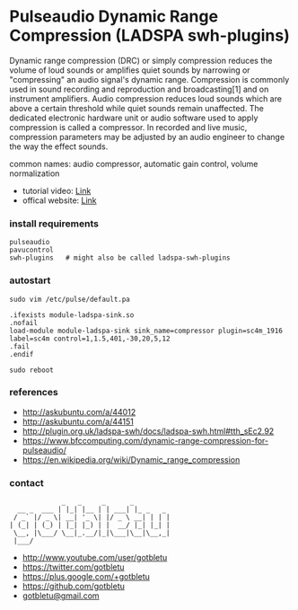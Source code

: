 # Pulseaudio Dynamic Range Compression (LADSPA swh-plugins)
Dynamic range compression (DRC) or simply compression reduces the volume of loud sounds or amplifies quiet sounds by narrowing or "compressing" an audio signal's dynamic range. Compression is commonly used in sound recording and reproduction and broadcasting[1] and on instrument amplifiers.
Audio compression reduces loud sounds which are above a certain threshold while quiet sounds remain unaffected. The dedicated electronic hardware unit or audio software used to apply compression is called a compressor. In recorded and live music, compression parameters may be adjusted by an audio engineer to change the way the effect sounds.

common names: audio compressor, automatic gain control, volume normalization

* tutorial video: [Link](https://www.youtube.com/watch?v=NXE-kSrhk_w)
* offical website: [Link](http://plugin.org.uk/)

### install requirements
    pulseaudio
    pavucontrol
    swh-plugins   # might also be called ladspa-swh-plugins

### autostart
    sudo vim /etc/pulse/default.pa
    
    .ifexists module-ladspa-sink.so
    .nofail
    load-module module-ladspa-sink sink_name=compressor plugin=sc4m_1916 label=sc4m control=1,1.5,401,-30,20,5,12
    .fail
    .endif

    sudo reboot

### references
- http://askubuntu.com/a/44012
- http://askubuntu.com/a/44151
- http://plugin.org.uk/ladspa-swh/docs/ladspa-swh.html#tth_sEc2.92
- https://www.bfccomputing.com/dynamic-range-compression-for-pulseaudio/
- https://en.wikipedia.org/wiki/Dynamic_range_compression

### contact

                 _   _     _      _         
      __ _  ___ | |_| |__ | | ___| |_ _   _ 
     / _` |/ _ \| __| '_ \| |/ _ \ __| | | |
    | (_| | (_) | |_| |_) | |  __/ |_| |_| |
     \__, |\___/ \__|_.__/|_|\___|\__|\__,_|
     |___/                                  

- http://www.youtube.com/user/gotbletu
- https://twitter.com/gotbletu
- https://plus.google.com/+gotbletu
- https://github.com/gotbletu
- gotbletu@gmail.com



